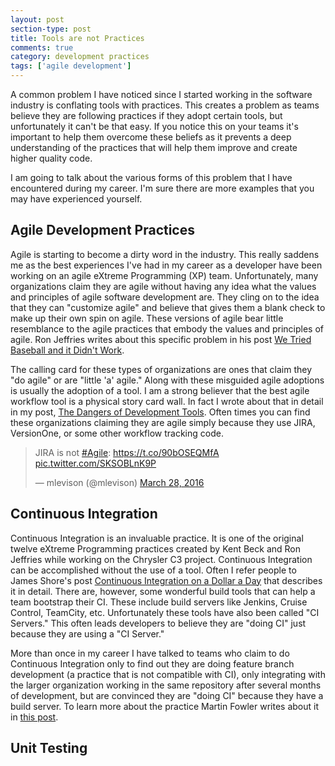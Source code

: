 ```yaml
---
layout: post
section-type: post
title: Tools are not Practices 
comments: true
category: development practices 
tags: ['agile development']
---
```


A common problem I have noticed since I started working in the software industry is conflating tools with practices. This creates a problem as teams believe they are following practices if they adopt certain tools, but unfortunately it can't be that easy. If you notice this on your teams it's important to help them overcome these beliefs as it prevents a deep understanding of the practices that will help them improve and create higher quality code. 

I am going to talk about the various forms of this problem that I have encountered during my career. I'm sure there are more examples that you may have experienced yourself.

## Agile Development Practices

Agile is starting to become a dirty word in the industry. This really saddens me as the best experiences I've had in my career as a developer have been working on an agile eXtreme Programming (XP) team. Unfortunately, many organizations claim they are agile without having any idea what the values and principles of agile software development are.  They cling on to the idea that they can "customize agile" and believe that gives them a blank check to make up their own spin on agile. These versions of agile bear little resemblance to the agile practices that embody the values and principles of agile. Ron Jeffries writes about this specific problem in his post [We Tried Baseball and it Didn't Work](http://ronjeffries.com/xprog/articles/jatbaseball/). 

The calling card for these types of organizations are ones that claim they "do agile" or are "little 'a' agile." Along with these misguided agile adoptions is usually the adoption of a tool. I am a strong believer that the best agile workflow tool is a physical story card wall. In fact I wrote about that in detail in my post, [The Dangers of Development Tools](http://anthonysciamanna.com/2015/02/21/the-dangers-of-development-tools.html). Often times you can find these organizations claiming they are agile simply because they use JIRA, VersionOne, or some other workflow tracking code. 

<blockquote class="twitter-tweet" data-lang="en"><p lang="en" dir="ltr">JIRA is not <a href="https://twitter.com/hashtag/Agile?src=hash">#Agile</a>: <a href="https://t.co/90bOSEQMfA">https://t.co/90bOSEQMfA</a> <a href="https://t.co/SKSOBLnK9P">pic.twitter.com/SKSOBLnK9P</a></p>&mdash; mlevison (@mlevison) <a href="https://twitter.com/mlevison/status/714485738641993728">March 28, 2016</a></blockquote>
<script async src="//platform.twitter.com/widgets.js" charset="utf-8"></script>

## Continuous Integration

Continuous Integration is an invaluable practice. It is one of the original twelve eXtreme Programming practices created by Kent Beck and Ron Jeffries while working on the Chrysler C3 project. Continuous Integration can be accomplished without the use of a tool. Often I refer people to James Shore's post [Continuous Integration on a Dollar a Day](http://www.jamesshore.com/Blog/Continuous-Integration-on-a-Dollar-a-Day.html) that describes it in detail. There are, however, some wonderful build tools that can help a team bootstrap their CI. These include build servers like Jenkins, Cruise Control, TeamCity, etc. Unfortunately these tools have also been called "CI Servers." This often leads developers to believe they are "doing CI" just because they are using a "CI Server."

More than once in my career I have talked to teams who claim to do Continuous Integration only to find out they are doing feature branch development (a practice that is not compatible with CI), only integrating with the larger organization working in the same repository after several months of development, but are convinced they are "doing CI" because they have a build server. To learn more about the practice Martin Fowler writes about it in [this post](http://martinfowler.com/articles/continuousIntegration.html).

## Unit Testing

